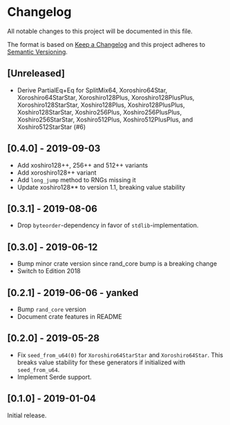 # Changelog
All notable changes to this project will be documented in this file.

The format is based on [Keep a Changelog](http://keepachangelog.com/en/1.0.0/)
and this project adheres to [Semantic Versioning](https://semver.org/spec/v2.0.0.html).

## [Unreleased]
- Derive PartialEq+Eq for SplitMix64, Xoroshiro64Star, Xoroshiro64StarStar,
  Xoroshiro128Plus, Xoroshiro128PlusPlus, Xoroshiro128StarStar,
  Xoshiro128Plus, Xoshiro128PlusPlus, Xoshiro128StarStar, Xoshiro256Plus,
  Xoshiro256PlusPlus, Xoshiro256StarStar, Xoshiro512Plus, Xoshiro512PlusPlus,
  and Xoshiro512StarStar (#6)

## [0.4.0] - 2019-09-03
- Add xoshiro128++, 256++ and 512++ variants
- Add xoroshiro128++ variant
- Add `long_jump` method to RNGs missing it
- Update xoshiro128** to version 1.1, breaking value stability

## [0.3.1] - 2019-08-06
- Drop `byteorder`-dependency in favor of `stdlib`-implementation.

## [0.3.0] - 2019-06-12
- Bump minor crate version since rand_core bump is a breaking change
- Switch to Edition 2018

## [0.2.1] - 2019-06-06 - yanked
- Bump `rand_core` version
- Document crate features in README

## [0.2.0] - 2019-05-28
- Fix `seed_from_u64(0)` for `Xoroshiro64StarStar` and `Xoroshiro64Star`. This
  breaks value stability for these generators if initialized with `seed_from_u64`.
- Implement Serde support.

## [0.1.0] - 2019-01-04
Initial release.
